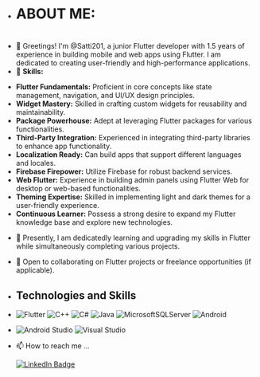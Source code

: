 - <h1>ABOUT ME:<h1>
- 👋  Greetings! I'm @Satti201, a junior Flutter developer with 1.5 years of experience in building mobile and web apps using Flutter. I am dedicated to creating user-friendly and high-performance applications.
- 👀 **Skills:**
* **Flutter Fundamentals:** Proficient in core concepts like state management, navigation, and UI/UX design principles.
* **Widget Mastery:** Skilled in crafting custom widgets for reusability and maintainability.
* **Package Powerhouse:** Adept at leveraging Flutter packages for various functionalities.
* **Third-Party Integration:** Experienced in integrating third-party libraries to enhance app functionality.
* **Localization Ready:** Can build apps that support different languages and locales.
* **Firebase Firepower:** Utilize Firebase for robust backend services.
* **Web Flutter:** Experience in building admin panels using Flutter Web for desktop or web-based functionalities.
* **Theming Expertise:** Skilled in implementing light and dark themes for a user-friendly experience.
* **Continuous Learner:** Possess a strong desire to expand my Flutter knowledge base and explore new technologies.

- 🌱 Presently, I am dedicatedly learning and upgrading my skills in Flutter while simultaneously completing various projects.
- 💞️ Open to collaborating on Flutter projects or freelance opportunities (if applicable).

- <h2>Technologies and Skills</h2>  
-	![Flutter](https://img.shields.io/badge/Flutter-%2302569B.svg?style=for-the-badge&logo=Flutter&logoColor=white)
   ![C++](https://img.shields.io/badge/c++-%2300599C.svg?style=for-the-badge&logo=c%2B%2B&logoColor=white)
   ![C#](https://img.shields.io/badge/c%23-%23239120.svg?style=for-the-badge&logo=c-sharp&logoColor=white)
   ![Java](https://img.shields.io/badge/java-%23ED8B00.svg?style=for-the-badge&logo=java&logoColor=white)
   ![MicrosoftSQLServer](https://img.shields.io/badge/Microsoft%20SQL%20Sever-CC2927?style=for-the-badge&logo=microsoft%20sql%20server&logoColor=white)
   ![Android](https://img.shields.io/badge/Android-3DDC84?style=for-the-badge&logo=android&logoColor=white)
- ![Android Studio](https://img.shields.io/badge/Android%20Studio-3DDC84.svg?style=for-the-badge&logo=android-studio&logoColor=white)
   ![Visual Studio](https://img.shields.io/badge/Visual%20Studio-5C2D91.svg?style=for-the-badge&logo=visual-studio&logoColor=white)


- 📫 How to reach me ...
     <div id="badges">
        <a href="https://www.linkedin.com/in/muhammad-mansoor-satti-316769233/">
         <img src="https://img.shields.io/badge/LinkedIn-blue?style=for-the-badge&logo=linkedin&logoColor=white" alt="LinkedIn Badge"/>
        </a>
     </div>

<!---
Satti201/Satti201 is a ✨ special ✨ repository because its `README.md` (this file) appears on your GitHub profile.
You can click the Preview link to take a look at your changes.
--->
